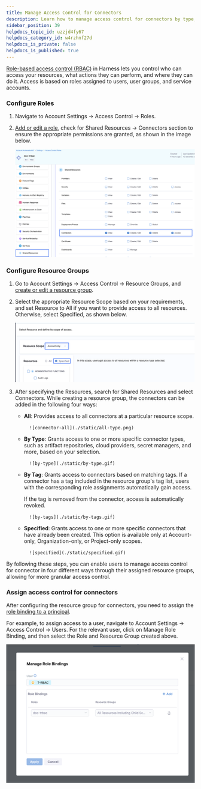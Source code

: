```yaml
---
title: Manage Access Control for Connectors
description: Learn how to manage access control for connectors by type, name, or tags.
sidebar_position: 39
helpdocs_topic_id: uzzjd4fy67
helpdocs_category_id: w4rzhnf27d
helpdocs_is_private: false
helpdocs_is_published: true
---
```


[Role-based access control (RBAC)](https://developer.harness.io/docs/platform/role-based-access-control/rbac-in-harness) in Harness lets you control who can access your resources, what actions they can perform, and where they can do it. Access is based on roles assigned to users, user groups, and service accounts.

### Configure Roles 

1. Navigate to Account Settings → Access Control → Roles. 

2. [Add or edit a role](/docs/platform/role-based-access-control/add-manage-roles.md), check for Shared Resources → Connectors section to ensure the appropriate permissions are granted, as shown in the image below.

    ![connector-roles](./static/connector-role.png)

### Configure Resource Groups

1. Go to Account Settings → Access Control → Resource Groups, and [create or edit a resource group](/docs/platform/role-based-access-control/add-resource-groups.md). 

2. Select the appropriate Resource Scope based on your requirements, and set Resource to All if you want to provide access to all resources. Otherwise, select Specified, as shown below.

    ![resource-group-and-resource](./static/resource-group.png)    

3. After specifying the Resources, search for Shared Resources and select Connectors. While creating a resource group, the connectors can be added in the following four ways: 

    * **All**: Provides access to all connectors at a particular resource scope.
                
            ![connector-all](./static/all-type.png)

    * **By Type**: Grants access to one or more specific connector types, such as artifact repositories, cloud providers, secret managers, and more, based on your selection.
        
            ![by-type](./static/by-type.gif)

    * **By Tag**: Grants access to connectors based on matching tags. If a connector has a tag included in the resource group's tag list, users with the corresponding role assignments automatically gain access. 
    
        If the tag is removed from the connector, access is automatically revoked.    
    
            ![by-tags](./static/by-tags.gif) 

    * **Specified**: Grants access to one or more specific connectors that have already been created. This option is available only at Account-only, Organization-only, or Project-only scopes. 

            ![specified](./static/specified.gif)

By following these steps, you can enable users to manage access control for connector in four different ways through their assigned resource groups, allowing for more granular access control.

### Assign access control for connectors

After configuring the resource group for connectors, you need to assign the [role binding to a principal](/docs/platform/role-based-access-control/rbac-in-harness/#principals).

For example, to assign access to a user, navigate to Account Settings → Access Control → Users. For the relevant user, click on Manage Role Binding, and then select the Role and Resource Group created above.

![manage-role](./static/role-binding.png)



